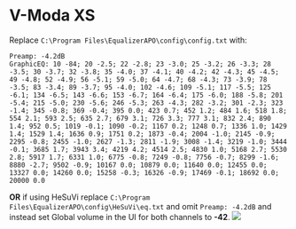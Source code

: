 # V-Moda XS
Replace `C:\Program Files\EqualizerAPO\config\config.txt` with:
```
Preamp: -4.2dB
GraphicEQ: 10 -84; 20 -2.5; 22 -2.8; 23 -3.0; 25 -3.2; 26 -3.3; 28 -3.5; 30 -3.7; 32 -3.8; 35 -4.0; 37 -4.1; 40 -4.2; 42 -4.3; 45 -4.5; 49 -4.8; 52 -4.9; 56 -5.1; 59 -5.0; 64 -4.7; 68 -4.3; 73 -3.9; 78 -3.5; 83 -3.4; 89 -3.7; 95 -4.0; 102 -4.6; 109 -5.1; 117 -5.5; 125 -6.1; 134 -6.5; 143 -6.6; 153 -6.7; 164 -6.4; 175 -6.0; 188 -5.8; 201 -5.4; 215 -5.0; 230 -5.6; 246 -5.3; 263 -4.3; 282 -3.2; 301 -2.3; 323 -1.4; 345 -0.8; 369 -0.4; 395 0.0; 423 0.7; 452 1.2; 484 1.6; 518 1.8; 554 2.1; 593 2.5; 635 2.7; 679 3.1; 726 3.3; 777 3.1; 832 2.4; 890 1.4; 952 0.5; 1019 -0.1; 1090 -0.2; 1167 0.2; 1248 0.7; 1336 1.0; 1429 1.4; 1529 1.4; 1636 0.9; 1751 0.2; 1873 -0.4; 2004 -1.0; 2145 -0.9; 2295 -0.8; 2455 -1.0; 2627 -1.3; 2811 -1.9; 3008 -1.4; 3219 -1.0; 3444 -0.1; 3685 1.7; 3943 3.4; 4219 4.2; 4514 2.5; 4830 1.0; 5168 2.7; 5530 2.8; 5917 1.7; 6331 1.0; 6775 -0.8; 7249 -0.8; 7756 -0.7; 8299 -1.6; 8880 -2.7; 9502 -0.9; 10167 0.0; 10879 0.0; 11640 0.0; 12455 0.0; 13327 0.0; 14260 0.0; 15258 -0.3; 16326 -0.9; 17469 -0.1; 18692 0.0; 20000 0.0
```
**OR** if using HeSuVi replace `C:\Program Files\EqualizerAPO\config\HeSuVi\eq.txt` and omit `Preamp: -4.2dB` and instead set Global volume in the UI for both channels to **-42**.
![](https://raw.githubusercontent.com/jaakkopasanen/AutoEq/master/results/Sonoma%20Model%20One/headphoncecom/onear/V-Moda%20XS/V-Moda%20XS.png)